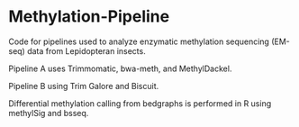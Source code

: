 # Methylation-Pipeline
Code for pipelines used to analyze enzymatic methylation sequencing (EM-seq) data from Lepidopteran insects.

Pipeline A uses Trimmomatic, bwa-meth, and MethylDackel.

Pipeline B using Trim Galore and Biscuit.

Differential methylation calling from bedgraphs is performed in R using methylSig and bsseq.
